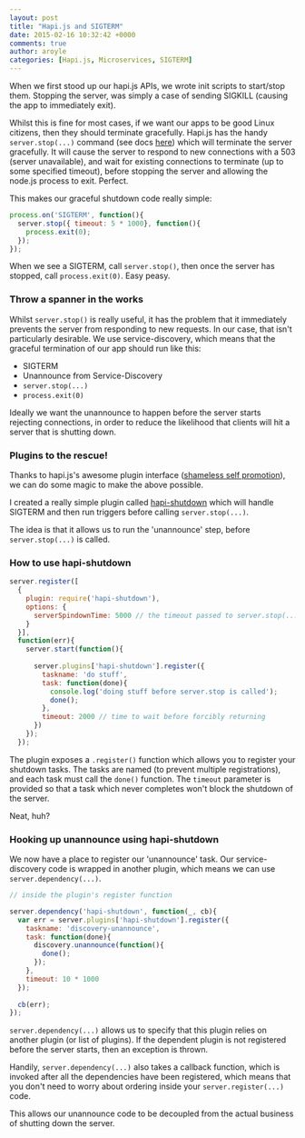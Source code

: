```yaml
---
layout: post
title: "Hapi.js and SIGTERM"
date: 2015-02-16 10:32:42 +0000
comments: true
author: aroyle
categories: [Hapi.js, Microservices, SIGTERM]
---
```

When we first stood up our hapi.js APIs, we wrote init scripts to start/stop them. Stopping the server, was simply a case of sending SIGKILL (causing the app to immediately exit).

Whilst this is fine for most cases, if we want our apps to be good Linux citizens, then they should terminate gracefully. Hapi.js has the handy `server.stop(...)` command (see docs [here](http://hapijs.com/api#serverstopoptions-callback)) which will terminate the server gracefully. It will cause the server to respond to new connections with a 503 (server unavailable), and wait for existing connections to terminate (up to some specified timeout), before stopping the server and allowing the node.js process to exit. Perfect.

This makes our graceful shutdown code really simple:

```javascript
process.on('SIGTERM', function(){
  server.stop({ timeout: 5 * 1000}, function(){
    process.exit(0);
  });
});
```

When we see a SIGTERM, call `server.stop()`, then once the server has stopped, call `process.exit(0)`. Easy peasy.

### Throw a spanner in the works

Whilst `server.stop()` is really useful, it has the problem that it immediately prevents the server from responding to new requests. In our case, that isn't particularly desirable. We use service-discovery, which means that the graceful termination of our app should run like this:

- SIGTERM
- Unannounce from Service-Discovery
- `server.stop(...)`
- `process.exit(0)`

Ideally we want the unannounce to happen before the server starts rejecting connections, in order to reduce the likelihood that clients will hit a server that is shutting down.

### Plugins to the rescue!

Thanks to hapi.js's awesome plugin interface ([shameless self promotion](http://t.co/GDw44SETfS)), we can do some magic to make the above possible.

I created a really simple plugin called [hapi-shutdown](https://www.npmjs.com/package/hapi-shutdown) which will handle SIGTERM and then run triggers before calling `server.stop(...)`.

The idea is that it allows us to run the 'unannounce' step, before `server.stop(...)` is called.

### How to use hapi-shutdown

```javascript
server.register([
  {
    plugin: require('hapi-shutdown'),
    options: {
      serverSpindownTime: 5000 // the timeout passed to server.stop(...)
    }
  }],
  function(err){
    server.start(function(){
 
      server.plugins['hapi-shutdown'].register({
        taskname: 'do stuff',
        task: function(done){ 
          console.log('doing stuff before server.stop is called'); 
          done(); 
        },
        timeout: 2000 // time to wait before forcibly returning
      })
    });
  });
```
 
The plugin exposes a `.register()` function which allows you to register your shutdown tasks. The tasks are named (to prevent multiple registrations), and each task must call the `done()` function. The `timeout` parameter is provided so that a task which never completes won't block the shutdown of the server.
 
 Neat, huh?
 
### Hooking up unannounce using hapi-shutdown
 
We now have a place to register our 'unannounce' task. Our service-discovery code is wrapped in another plugin, which means we can use `server.dependency(...)`.
 
```javascript
// inside the plugin's register function

server.dependency('hapi-shutdown', function(_, cb){
  var err = server.plugins['hapi-shutdown'].register({
    taskname: 'discovery-unannounce',
    task: function(done){
      discovery.unannounce(function(){
        done();
      });
    },
    timeout: 10 * 1000
  });
 
  cb(err);
});
```

`server.dependency(...)` allows us to specify that this plugin relies on another plugin (or list of plugins). If the dependent plugin is not registered before the server starts, then an exception is thrown.

Handily, `server.dependency(...)` also takes a callback function, which is invoked after all the dependencies have been registered, which means that you don't need to worry about ordering inside your `server.register(...)` code.

This allows our unannounce code to be decoupled from the actual business of shutting down the server.

